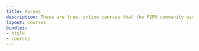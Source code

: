 ```yaml
---
title: Kurses
description: These are free, online courses that the P2PU community uses to facilitate learning circles. If you can't find what you're looking for, you can [add an online course](https://learningcircles.p2pu.org/en/course/create/) to the database or create your own.
layout: courses
bundles:
- style
- courses
---
```

